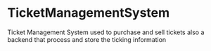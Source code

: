TicketManagementSystem
======================

Ticket Management System used to purchase and sell tickets also a backend that process and store the ticking information
